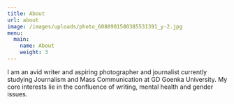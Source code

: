 ```yaml
---
title: About
url: about
image: /images/uploads/photo_6088901580385531391_y-2.jpg
menu:
  main:
    name: About
    weight: 3
---
```

I am an avid writer and aspiring photographer and journalist currently studying Journalism and Mass Communication at GD Goenka University. My core interests lie in the confluence of writing, mental health and gender issues.